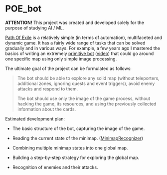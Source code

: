 # POE_bot

**ATTENTION!** This project was created and developed solely for the purpose of studying AI / ML.

[Path Of Exile](https://www.pathofexile.com/) is a relatively simple (in terms of automation), multifaceted and dynamic game. It has a fairly wide range of tasks that can be solved gradually and in various ways. For example, a few years ago I mastered the basics of writing an extremely [primitive bot](https://gist.github.com/GreenWizard2015/6fd90e0b49eda1354ad549b66397e946) ([video](https://www.youtube.com/watch?v=PELXt_utwu4)) that could go around one specific map using only simple image processing.

The ultimate goal of the project can be formulated as follows:

> The bot should be able to explore any solid map (without teleporters, additional zones, ignoring quests and event triggers), avoid enemy attacks and respond to them.
> 
> The bot should use only the image of the game process, without hacking the game, its resources, and using the previously collected information about the cards.

Estimated development plan:

- The basic structure of the bot, capturing the image of the game.

- Reading the current state of the minimap. ([MinimapRecognizer](https://github.com/GreenWizard2015/POE_bot/tree/master/MinimapRecognizer))

- Combining multiple minimap states into one global map.

- Building a step-by-step strategy for exploring the global map.

- Recognition of enemies and their attacks.
